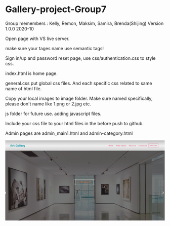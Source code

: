# Gallery-project-Group7

Group memembers : Kelly, Remon, Maksim, Samira, Brenda(Shijing)
Version 1.0.0 2020-10

Open page with VS live server.

make sure your tages name use semantic tags!

Sign in/up and password reset page, use css/authentication.css to style css.

index.html is home page.

general.css put global css files. And each specific css related to same name of html file.

Copy your local images to image folder. Make sure named specifically, please don't name like 1.png or 2.jpg etc.

js folder for future use. adding javascript files.

Include your css file to your html files in the <head> before push to github.

Admin pages are admin_main1.html and admin-category.html

![](2020-10-11-16-50-17.png)
